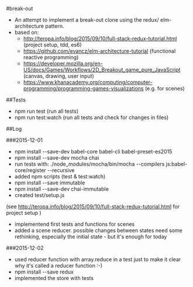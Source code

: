 #break-out
- An attempt to implement a break-out clone using the redux/ elm-architecture pattern.
- based on:
   - http://teropa.info/blog/2015/09/10/full-stack-redux-tutorial.html (project setup, tdd, es6)
   - https://github.com/evancz/elm-architecture-tutorial (functional reactive programming)
   - https://developer.mozilla.org/en-US/docs/Games/Workflows/2D_Breakout_game_pure_JavaScript (canvas, drawing, user input)
   - https://www.khanacademy.org/computing/computer-programming/programming-games-visualizations (e.g. for scenes)

##Tests
- npm run test (run all tests)
- npm run test:watch (run all tests and check for changes in files)

##Log

###2015-12-01

- npm install --save-dev babel-core babel-cli babel-preset-es2015
- npm install --save-dev mocha chai
- run tests with: ./node_modules/mocha/bin/mocha --compilers js:babel-core/register --recursive
- added npm scripts (test & test:watch)
- npm install --save immutable
- npm install --save-dev chai-immutable
- created test/setup.js

(see http://teropa.info/blog/2015/09/10/full-stack-redux-tutorial.html for project setup )

- implementend first tests and functions for scenes
- added a scene reducer. possible changes between states need some rethinking, especially the initial state - but it's enough for today

###2015-12-02
- used reducer function with array.reduce in a test just to make it clear why it's called a reducer function :-)
- npm install --save redux
- implemented the store with tests
